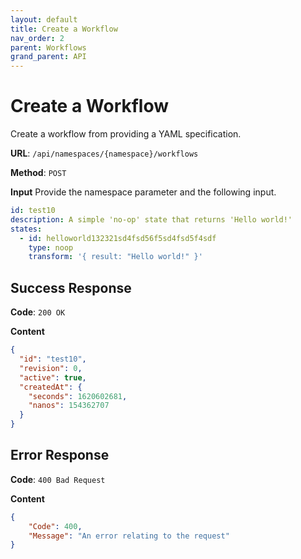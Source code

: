 ```yaml
---
layout: default
title: Create a Workflow
nav_order: 2
parent: Workflows
grand_parent: API
---
```


# Create a Workflow

Create a workflow from providing a YAML specification.

**URL**: `/api/namespaces/{namespace}/workflows`

**Method**: `POST`

**Input**
Provide the namespace parameter and the following input.

```yaml
id: test10
description: A simple 'no-op' state that returns 'Hello world!'
states:
  - id: helloworld132321sd4fsd56f5sd4fsd5f4sdf
    type: noop
    transform: '{ result: "Hello world!" }'
```

## Success Response
**Code**: `200 OK`

**Content**

```json
{
  "id": "test10",
  "revision": 0,
  "active": true,
  "createdAt": {
    "seconds": 1620602681,
    "nanos": 154362707
  }
}
```

## Error Response

**Code**: `400 Bad Request`

**Content**

```json
{
    "Code": 400,
    "Message": "An error relating to the request"
}
```